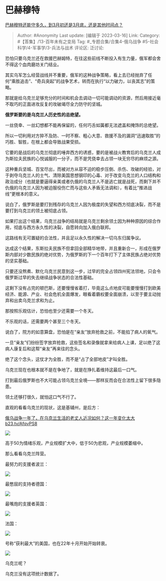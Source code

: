 # 巴赫穆特
[巴赫穆特还能守多久，到3月初还是3月底，还是其他时间点？](https://www.zhihu.com/question/584982335/answer/2939423553)

> Author: #Anonymity
> Last update: [编辑于 2023-03-16]
> Link:
> Category: #【答集】/13-百年未有之变局
> Tag: #_专题合集/合集4-俄乌战争 #5-社会科学/4-军事学/3-兵法与战术
> 评论区:
> 泛讨论:

恐怕只要乌克兰还在救援巴赫姆特，在往这些前线不断投入有生力量，俄军都会舍不得这个血肉磨坊关门结业。

其实乌军怎么经营战线并不重要，俄军的这种战争策略，看上去已经抛弃了任何“乘胜追击”、“奇兵突起”的战争艺术，转而在执行“以力破力，以丧其志”的策略。

那就是给乌克兰足够充分的时间和机会去调动一切可能调动的资源，然后用接近毫不取巧的正面进攻反复的攻破竭尽全力防守的坚城。

**俄罗斯要的是乌克兰人历史性的总绝望。**

一丝侥幸、一丝幻想都不能再保留的，任何巧舌如簧都无法遮盖和掩饰的总绝望。

所以一切利用对方猝不及防、一时不察、粗心大意、救援不及的漏洞“迅速取胜”的巧胜、智胜，在根上都会导致战果受损。

它要的是战后的乌克兰彻底的唾弃西方的诱惑，要的是被战火教育后的乌克兰人成为斯拉夫民族的心悦诚服的一分子，而不是凭侥幸去占领一块无穷尽的麻烦之源。

这种重兵坚城、百宝尽出，而被对方从容不迫的稳步压倒、杀伤、攻破的经验，对于剥夺乌克兰人的士气、清除美国思想钢印的心毒、对于改变乌克兰的人口结构和政治成分（也就是要逼得亲美或者仇俄的乌克兰人不是逃亡就是战死，而剩下并不仇俄的乌克兰人因为被迫服役伤亡而与这些人矛盾无法调和），有着比“推进战线”更根本的意义。

说白了，俄罗斯是要打到残存的乌克兰人因为极度的失望和西方彻底决裂，而不是要打到乌克兰的领土被彻底占领。

如果打出这个结果，乌克兰战争的结局就是乌克兰剩余领土因为种种原因的综合作用，彻底与西方永久性的决裂，自愿转向加入俄白联邦。

这路线有无可置疑的合法性，并且足以永久性的解决一切乌东归属争议。

达成这个结果，东斯拉夫民族不但拿回全部精华地带，并且重新合一，形成在俄罗斯内部对少数民族的绝对优势，为俄罗斯的下一个百年打下了主体民族占绝对优势的坚实基础。

只要还没熬煮、默化乌克兰民意到这一步，过早的完全占领四州宪法领地，只会令俄罗斯过早的失去继续战争状态的合法性基础。

这剩下没有占完的顿巴斯，还要慢慢省着打，毕竟这么点地皮可能要慢慢打到欧美经济、能源、产业、社会危机全面爆发，眼看着霸权要全面崩溃，以至于要主动抛弃和出卖乌克兰求和为止。

那按照乐观估计，恐怕也至少还需要一个冬天。

不乐观的话，还需要两个甚至三个冬天。

说白了，院方的如意算盘，恐怕是在“亲友”放弃抢救之前，不能掐了病人的氧气。

一旦“亲友”们纷纷签字放弃抢救，这些签名和录像就拿来给病人上课，足以绝了这病人康复后和这帮“亲友”再来往的念头。

绝了这个念头，这仗才为全胜，而不是“占了全部地皮”才叫全胜。

乌克兰现在也根本就不是在争地了，就是在挣扎着维持这最后一口气。

打到最后俄罗斯也不大可能占领乌克兰全境——那样反而会在合法性上留下很多隐患。

领土还够打很久，就怕这口气不行了。

直观的看看乌克兰的现状，这是基辅州，是后方：

[俄乌战争一年了，在乌克兰生活的老丈人近况如何？这一年变化太大​b23.tv/AfqvPS8](https://link.zhihu.com/?target=https%3A//b23.tv/AfqvPS8)

![](https://pic1.zhimg.com/50/v2-68b6a12ee81cadb5da360e8d7682aa37_720w.jpg?source=1940ef5c)

高于50为情绪乐观，产业规模扩大中，低于50为悲观，产业规模萎缩中。

那么看看乌克兰阵营。

最努力的支援者波兰：

![](https://pica.zhimg.com/50/v2-9c1c857e0c404a41e3f0ec67aa837cc6_720w.jpg?source=1940ef5c)

最憋屈的支持者德国：

![](https://picx.zhimg.com/50/v2-983ccca036b95c2c9ff49b95ecb6d935_720w.jpg?source=1940ef5c)

最嘴炮的支援者英国：

![](https://picx.zhimg.com/50/v2-3f01f136996dd637b3f1aae59d74fd9b_720w.jpg?source=1940ef5c)

法国：

![](https://pic1.zhimg.com/50/v2-b0cdfe64fefcd4727d0d6e7b6d1ea875_720w.jpg?source=1940ef5c)

号称“获利最大”的美国，也在22年十月开始开始转衰。

![](https://picx.zhimg.com/50/v2-6d42d929ab3c2deef531ade279ad16a0_720w.jpg?source=1940ef5c)

乌克兰呢？

乌克兰没有这项统计数据了。
